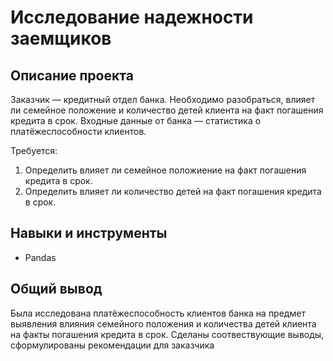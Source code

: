 # Исследование надежности заемщиков

## Описание проекта

Заказчик — кредитный отдел банка. Необходимо разобраться, влияет ли семейное положение и количество детей клиента на факт погашения кредита в срок. Входные данные от банка — статистика о платёжеспособности клиентов.

Требуется:
1. Определить влияет ли семейное положиение на факт погашения кредита в срок.
2. Определить влияет ли количество детей на факт погашения кредита в срок.

## Навыки и инструменты

* Pandas

## Общий вывод

Была исследована платёжеспособность клиентов банка на предмет выявления влияния семейного положения и количества детей клиента на факты погашения кредита в срок. Сделаны соотвествующие выводы, сформулированы рекомендации для заказчика
